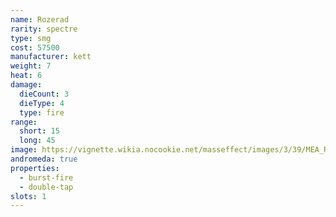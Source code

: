 ```yaml
---
name: Rozerad
rarity: spectre
type: smg
cost: 57500
manufacturer: kett
weight: 7
heat: 6
damage:
  dieCount: 3
  dieType: 4
  type: fire
range:
  short: 15
  long: 45
image: https://vignette.wikia.nocookie.net/masseffect/images/3/39/MEA_Rozerad_MP.png/revision/latest?cb=20180530010046
andromeda: true
properties:
  - burst-fire
  - double-tap
slots: 1
---
```

